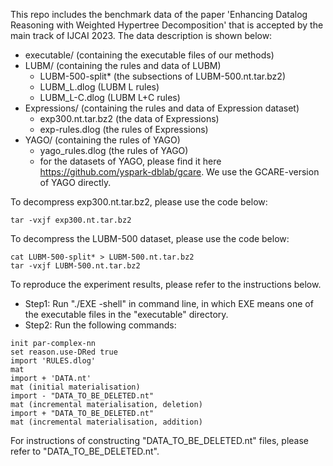 This repo includes the benchmark data of the paper 'Enhancing Datalog Reasoning with Weighted Hypertree Decomposition' that is accepted by the main track of IJCAI 2023.
The data description is shown below:
* executable/ (containing the executable files of our methods)
* LUBM/ (containing the rules and data of LUBM)
  * LUBM-500-split* (the subsections of LUBM-500.nt.tar.bz2)
  * LUBM_L.dlog (LUBM L rules)
  * LUBM_L-C.dlog (LUBM L+C rules)
* Expressions/ (containing the rules and data of Expression dataset)
  * exp300.nt.tar.bz2 (the data of Expressions)
  * exp-rules.dlog (the rules of Expressions)
* YAGO/ (containing the rules of YAGO)
  * yago_rules.dlog (the rules of YAGO)
  * for the datasets of YAGO, please find it here https://github.com/yspark-dblab/gcare. We use the GCARE-version of YAGO directly. 
  
To decompress exp300.nt.tar.bz2, please use the code below:
```
tar -vxjf exp300.nt.tar.bz2
```

To decompress the LUBM-500 dataset, please use the code below:
```
cat LUBM-500-split* > LUBM-500.nt.tar.bz2
tar -vxjf LUBM-500.nt.tar.bz2
```

To reproduce the experiment results, please refer to the instructions below.
- Step1: Run "./EXE -shell" in command line, in which EXE means one of the executable files in the "executable" directory.
- Step2: Run the following commands:
```
init par-complex-nn
set reason.use-DRed true
import 'RULES.dlog'
mat 
import + 'DATA.nt'
mat (initial materialisation)
import - "DATA_TO_BE_DELETED.nt"
mat (incremental materialisation, deletion)
import + "DATA_TO_BE_DELETED.nt"
mat (incremental materialisation, addition)
```

For instructions of constructing "DATA_TO_BE_DELETED.nt" files, please refer to "DATA_TO_BE_DELETED.nt".
